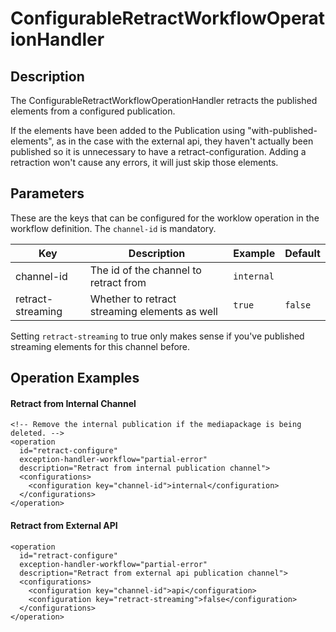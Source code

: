 # ConfigurableRetractWorkflowOperationHandler


## Description

The ConfigurableRetractWorkflowOperationHandler retracts the published elements from a configured publication.

If the elements have been added to the Publication using "with-published-elements", as in the case with the external
api, they haven't actually been published so it is unnecessary to have a retract-configuration. Adding a retraction
won't cause any errors, it will just skip those elements.

## Parameters

These are the keys that can be configured for the worklow operation in the workflow definition.  The `channel-id` is
mandatory.

|Key                    |Description                                          |Example    |Default  |
|-----------------------|-----------------------------------------------------|-----------|---------|
|channel-id             |The id of the channel to retract from                |`internal` |         |
|retract-streaming      |Whether to retract streaming elements as well        |`true`     | `false` |

Setting `retract-streaming` to true only makes sense if you've published streaming elements for this channel before.

## Operation Examples

#### Retract from Internal Channel
    <!-- Remove the internal publication if the mediapackage is being deleted. -->
    <operation
      id="retract-configure"
      exception-handler-workflow="partial-error"
      description="Retract from internal publication channel">
      <configurations>
        <configuration key="channel-id">internal</configuration>
      </configurations>
    </operation>

#### Retract from External API

    <operation
      id="retract-configure"
      exception-handler-workflow="partial-error"
      description="Retract from external api publication channel">
      <configurations>
        <configuration key="channel-id">api</configuration>
        <configuration key="retract-streaming">false</configuration>
      </configurations>
    </operation>
